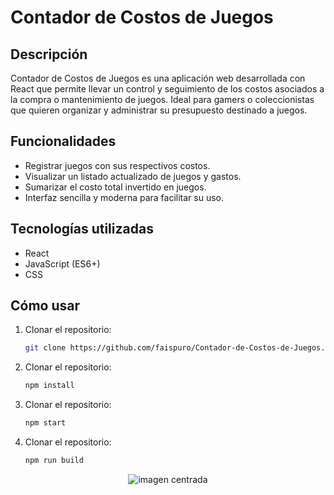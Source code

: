 # Contador de Costos de Juegos

## Descripción

Contador de Costos de Juegos es una aplicación web desarrollada con React que permite llevar un control y seguimiento de los costos asociados a la compra o mantenimiento de juegos. Ideal para gamers o coleccionistas que quieren organizar y administrar su presupuesto destinado a juegos.

## Funcionalidades

- Registrar juegos con sus respectivos costos.
- Visualizar un listado actualizado de juegos y gastos.
- Sumarizar el costo total invertido en juegos.
- Interfaz sencilla y moderna para facilitar su uso.

## Tecnologías utilizadas

- React
- JavaScript (ES6+)
- CSS

## Cómo usar

1. Clonar el repositorio:
   ```bash
   git clone https://github.com/faispuro/Contador-de-Costos-de-Juegos.git
2. Clonar el repositorio:
   ```bash
   npm install
3. Clonar el repositorio:
   ```bash
   npm start
4. Clonar el repositorio:
   ```bash
   npm run build
<p align="center">
  <img src="https://github.com/user-attachments/assets/3dea5b81-9d99-4b43-9fa5-edc32ac19917" alt="imagen centrada" />
</p>

